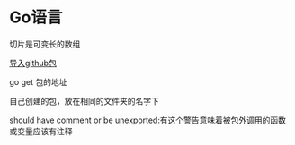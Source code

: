 # Go语言
切片是可变长的数组

[导入github包]()

go get 包的地址

自己创建的包，放在相同的文件夹的名字下

should have comment or be unexported:有这个警告意味着被包外调用的函数或变量应该有注释